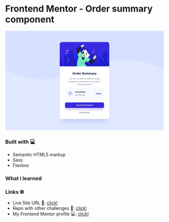 # Frontend Mentor - Order summary component

![Design preview for the Order summary card coding challenge](./design/desktop-design.jpg)

### Built with 💻

- Semantic HTML5 markup
- Sass
- Flexbox

### What i learned

### Links 🌐

- Live Site URL 🔴: [click!](https://kacperkwinta.github.io/Order-summary-component/)
- Repo with other challenges 📁: [click!](https://github.com/kacperkwinta/Frontend-Mentor)
- My Frontend Mentor profile 💻: [click!](https://www.frontendmentor.io/profile/kacperkwinta)

